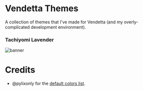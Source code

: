 # Vendetta Themes
A collection of themes that I've made for Vendetta (and my overly-complicated development environment).

### Tachiyomi Lavender
![banner](https://luckfire.github.io/vendetta-themes/assets/tachiyomi-lavender-banner.png)

# Credits
- @pylixonly for the [default colors list](https://cdn.discordapp.com/attachments/1089788093009240104/1091029034529460314/default_colors_list.json).
